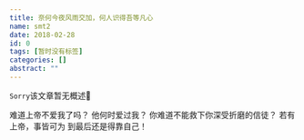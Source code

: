 ```yaml
---
title: 奈何今夜风雨交加，何人识得吾等凡心
name: smt2
date: 2018-02-28
id: 0
tags: [暂时没有标签]
categories: []
abstract: ""
---
```

<code>Sorry</code>该文章暂无概述💊
<!--more-->


难道上帝不爱我了吗？ 他何时爱过我？ 你难道不能救下你深受折磨的信徒？ 若有上帝，事皆可为 到最后还是得靠自己！